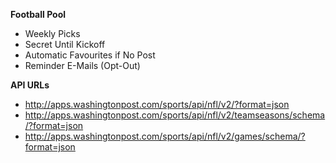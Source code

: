 **Football Pool**

* Weekly Picks
* Secret Until Kickoff
* Automatic Favourites if No Post
* Reminder E-Mails (Opt-Out)

**API URLs**

* http://apps.washingtonpost.com/sports/api/nfl/v2/?format=json
* http://apps.washingtonpost.com/sports/api/nfl/v2/teamseasons/schema/?format=json
* http://apps.washingtonpost.com/sports/api/nfl/v2/games/schema/?format=json